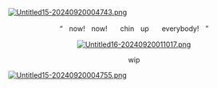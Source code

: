 [![Untitled15-20240920004743.png](https://i.postimg.cc/tJLnGVf0/Untitled15-20240920004743.png)](https://postimg.cc/jn4SzCtv)
<p align="center"

“ㅤnow!ㅤnow!ㅤㅤchinㅤupㅤㅤeverybody!ㅤ”
<p align="center"

[![Untitled16-20240920011017.png](https://i.postimg.cc/bJCK3BHm/Untitled16-20240920011017.png)](https://postimg.cc/G8D7pzfD)
<p align="center"

wip

[![Untitled15-20240920004755.png](https://i.postimg.cc/WzGR7B0B/Untitled15-20240920004755.png)](https://postimg.cc/N2jPsPJD)
<p align="center"